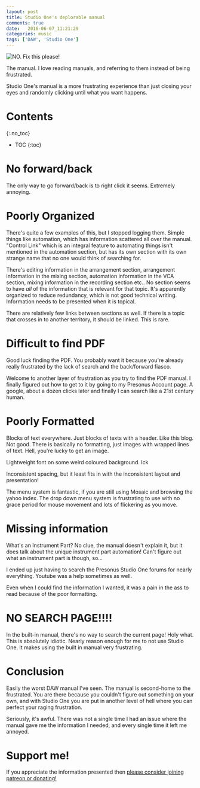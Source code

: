 ```yaml
---
layout: post
title: Studio One's deplorable manual
comments: true
date:   2016-06-07_11:21:29 
categories: music
tags: ['DAW', 'Studio One']
---
```


![NO. Fix this please!](/assets/StudioEvaluatione/Manual.png)

The manual. I love reading manuals, and referring to them instead of being frustrated.

Studio One's manual is a more frustrating experience than just closing your eyes and randomly clicking until what you want happens.

<!--more-->

# Contents
{:.no_toc}
* TOC
{:toc}

# No forward/back

The only way to go forward/back is to right click it seems. Extremely annoying.

# Poorly Organized

There's quite a few examples of this, but I stopped logging them. Simple things like automation, which has information scattered all over the manual. "Control Link" which is an integral feature to automating things isn't mentioned in the automation section, but has its own section with its own strange name that no one would think of searching for.

There's editing information in the arrangement section, arrangement information in the mixing section, automation information in the VCA section, mixing information in the recording section etc.. No section seems to have _all_ of the information that is relevant for that topic. It's apparently organized to reduce redundancy, which is not good technical writing. Information needs to be presented when it is topical.

There are relatively few links between sections as well. If there is a topic that crosses in to another territory, it should be linked. This is rare.

# Difficult to find PDF

Good luck finding the PDF. You probably want it because you're already really frustrated by the lack of search and the back/forward fiasco.

Welcome to another layer of frustration as you try to find the PDF manual. I finally figured out how to get to it by going to my Presonus Account page. A google, about a dozen clicks later and finally I can search like a 21st century human.

# Poorly Formatted

Blocks of text everywhere. Just blocks of texts with a header. Like this blog. Not good. There is basically no formatting, just images with wrapped lines of text. Hell, you're lucky to get an image.

Lightweight font on some weird coloured background. Ick

Inconsistent spacing, but it least fits in with the inconsistent layout and presentation!

The menu system is fantastic, if you are still using Mosaic and browsing the yahoo index. The drop down menu system is frustrating to use with no grace period for mouse movement and lots of flickering as you move.

# Missing information

What's an Instrument Part? No clue, the manual doesn't explain it, but it does talk about the unique instrument part automation! Can't figure out what an instrument part is though, so...

I ended up just having to search the Presonus Studio One forums for nearly everything. Youtube was a help sometimes as well.

Even when I could find the information I wanted, it was a pain in the ass to read because of the poor formatting.

# NO SEARCH PAGE!!!!

In the built-in manual, there's no way to search the current page! Holy what. This is absolutely idiotic. Nearly reason enough for me to not use Studio One. It makes using the built in manual very frustrating.

# Conclusion

Easily the worst DAW manual I've seen. The manual is second-home to the frustrated. You are there because you couldn't figure out something on your own, and with Studio One you are put in another level of hell where you can perfect your raging frustration.

Seriously, it's awful. There was not a single time I had an issue where the manual gave me the information I needed, and every single time it left me annoyed.

# Support me!

If you appreciate the information presented then <a href="/DonateNow/">please consider joining patreon or donating!</a>




